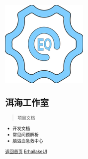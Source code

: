 <img alr="Logo" src="/_media/logo.svg" width="250">

# 洱海工作室

> 项目文档

- 开发文档
- 常见问题解析
- 脑溢血急救中心

[返回首页](/)
[ErhailakeUI](ProjectDocx/ErhailakeUI/)